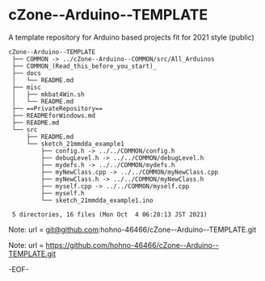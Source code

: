 # cZone--Arduino--TEMPLATE

A template repository for Arduino based projects fit for 2021 style (public)

    cZone--Arduino--TEMPLATE
     ├── COMMON -> ../cZone--Arduino--COMMON/src/All_Arduinos
     ├── COMMON_(Read_this_before_you_start)_
     ├── docs
     │   └── README.md
     ├── misc
     │   ├── mkbat4Win.sh
     │   └── README.md
     ├── ==PrivateRepository==
     ├── READMEforWindows.md
     ├── README.md
     └── src
         ├── README.md
         └── sketch_21mmdda_example1
             ├── config.h -> ../../COMMON/config.h
             ├── debugLevel.h -> ../../COMMON/debugLevel.h
             ├── mydefs.h -> ../../COMMON/mydefs.h
             ├── myNewClass.cpp -> ../../COMMON/myNewClass.cpp
             ├── myNewClass.h -> ../../COMMON/myNewClass.h
             ├── myself.cpp -> ../../COMMON/myself.cpp
             ├── myself.h
             └── sketch_21mmdda_example1.ino
     
     5 directories, 16 files (Mon Oct  4 06:28:13 JST 2021)

Note: url = git@github.com:hohno-46466/cZone--Arduino--TEMPLATE.git

Note: url = https://github.com/hohno-46466/cZone--Arduino--TEMPLATE.git

-EOF-
